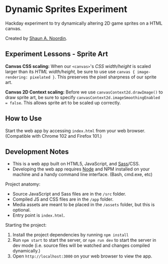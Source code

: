 # Dynamic Sprites Experiment

Hackday experiment to try dynamically altering 2D game sprites on a HTML canvas.

Created by [Shaun A. Noordin](https://shaunanoordin.com).

## Experiment Lessons - Sprite Art

**Canvas CSS scaling:** When our `<canvas>`'s _CSS width/height_ is scaled
larger than its _HTML width/height,_ be sure to use use `canvas { image-rendering: pixelated }`.
This preserves the pixel sharpness of our sprite art.

**Canvas 2D Context scaling:** Before we use `canvasContext2d.drawImage()` to
draw sprite art, be sure to specify `canvasContext2d.imageSmoothingEnabled = false`.
This allows sprite art to be scaled up correctly.

## How to Use

Start the web app by accessing `index.html` from your web browser. (Compatible with Chrome 102 and Firefox 101.)

## Development Notes

- This is a web app built on HTML5, JavaScript, and [Sass](https://sass-lang.com/)/CSS.
- Developing the web app requires [Node](https://nodejs.org/) and NPM installed on your machine and a handy command line interface. (Bash, cmd.exe, etc)

Project anatomy:

- Source JavaScript and Sass files are in the `/src` folder.
- Compiled JS and CSS files are in the `/app` folder.
- Media assets are meant to be placed in the `/assets` folder, but this is optional.
- Entry point is `index.html`.

Starting the project:

1. Install the project dependencies by running `npm install`
2. Run `npm start` to start the server, or `npm run dev` to start the server in dev mode (i.e. source files will be watched and changes compiled dynamically.)
3. Open `http://localhost:3000` on your web browser to view the app.
